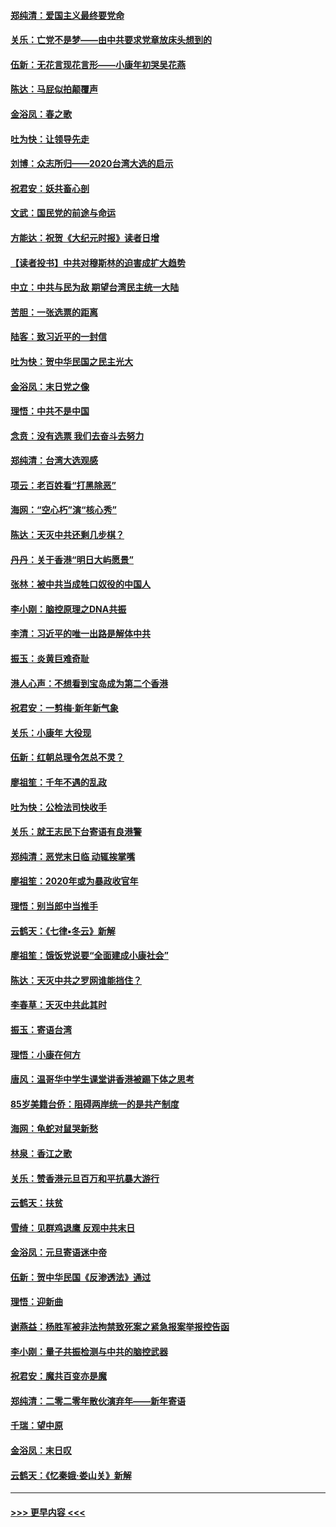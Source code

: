 #### [郑纯清：爱国主义最终要党命](../pages/nsc993/n11802197.md?t=01181722) 
#### [关乐：亡党不是梦——由中共要求党章放床头想到的](../pages/nsc993/n11802156.md?t=01181722) 
#### [伍新：无花言现花言形——小康年初哭吴花燕](../pages/nsc993/n11800044.md?t=01181722) 
#### [陈达：马屁似拍颠覆声](../pages/nsc993/n11800010.md?t=01181722) 
#### [金浴凤：春之歌](../pages/nsc993/n11797687.md?t=01181722) 
#### [吐为快：让领导先走](../pages/nsc993/n11797512.md?t=01181722) 
#### [刘博：众志所归——2020台湾大选的启示](../pages/nsc993/n11796878.md?t=01181722) 
#### [祝君安：妖共畜心剖](../pages/nsc993/n11794273.md?t=01181722) 
#### [文武：国民党的前途与命运](../pages/nsc993/n11794198.md?t=01181722) 
#### [方能达：祝贺《大纪元时报》读者日增](../pages/nsc993/n11793807.md?t=01181722) 
#### [【读者投书】中共对穆斯林的迫害成扩大趋势](../pages/nsc993/n11791371.md?t=01181722) 
#### [中立：中共与民为敌 期望台湾民主统一大陆](../pages/nsc993/n11790392.md?t=01181722) 
#### [苦胆：一张选票的距离](../pages/nsc993/n11788914.md?t=01181722) 
#### [陆客：致习近平的一封信](../pages/nsc993/n11788867.md?t=01181722) 
#### [吐为快：贺中华民国之民主光大](../pages/nsc993/n11788618.md?t=01181722) 
#### [金浴凤：末日党之像](../pages/nsc993/n11787475.md?t=01181722) 
#### [理悟：中共不是中国](../pages/nsc993/n11787463.md?t=01181722) 
#### [念贲：没有选票  我们去奋斗去努力](../pages/nsc993/n11787398.md?t=01181722) 
#### [郑纯清：台湾大选观感](../pages/nsc993/n11786210.md?t=01181722) 
#### [项云：老百姓看“打黑除恶”](../pages/nsc993/n11785398.md?t=01181722) 
#### [海网：“空心朽”演“核心秀”](../pages/nsc993/n11783874.md?t=01181722) 
#### [陈达：天灭中共还剩几步棋？](../pages/nsc993/n11783719.md?t=01181722) 
#### [丹丹：关于香港“明日大屿愿景”](../pages/nsc993/n11783273.md?t=01181722) 
#### [张林：被中共当成牲口奴役的中国人](../pages/nsc993/n11782397.md?t=01181722) 
#### [李小刚：脑控原理之DNA共振](../pages/nsc993/n11780962.md?t=01181722) 
#### [李清：习近平的唯一出路是解体中共](../pages/nsc993/n11780866.md?t=01181722) 
#### [振玉：炎黄巨难奇耻](../pages/nsc993/n11779632.md?t=01181722) 
#### [港人心声：不想看到宝岛成为第二个香港](../pages/nsc993/n11778817.md?t=01181722) 
#### [祝君安：一剪梅‧新年新气象](../pages/nsc993/n11776340.md?t=01181722) 
#### [关乐：小康年 大役现](../pages/nsc993/n11774213.md?t=01181722) 
#### [伍新：红朝总理令怎总不灵？](../pages/nsc993/n11770813.md?t=01181722) 
#### [廖祖笙：千年不遇的乱政](../pages/nsc993/n11770373.md?t=01181722) 
#### [吐为快：公检法司快收手](../pages/nsc993/n11770359.md?t=01181722) 
#### [关乐：就王志民下台寄语有良港警](../pages/nsc993/n11769903.md?t=01181722) 
#### [郑纯清：恶党末日临 动辄挨掌嘴](../pages/nsc993/n11769356.md?t=01181722) 
#### [廖祖笙：2020年或为暴政收官年](../pages/nsc993/n11768216.md?t=01181722) 
#### [理悟：别当郎中当推手](../pages/nsc993/n11768243.md?t=01181722) 
#### [云鹤天：《七律▪冬云》新解](../pages/nsc993/n11768204.md?t=01181722) 
#### [廖祖笙：饿饭党说要“全面建成小康社会”](../pages/nsc993/n11767482.md?t=01181722) 
#### [陈达：天灭中共之罗网谁能挡住？](../pages/nsc993/n11767465.md?t=01181722) 
#### [李春草：天灭中共此其时](../pages/nsc993/n11767452.md?t=01181722) 
#### [振玉：寄语台湾](../pages/nsc993/n11767432.md?t=01181722) 
#### [理悟：小康在何方](../pages/nsc993/n11767394.md?t=01181722) 
#### [唐风：温哥华中学生课堂讲香港被踢下体之思考](../pages/nsc993/n11766848.md?t=01181722) 
#### [85岁美籍台侨：阻碍两岸统一的是共产制度](../pages/nsc993/n11765043.md?t=01181722) 
#### [海网：龟蛇对鼠哭新愁](../pages/nsc993/n11764895.md?t=01181722) 
#### [林泉：香江之歌](../pages/nsc993/n11764415.md?t=01181722) 
#### [关乐：赞香港元旦百万和平抗暴大游行](../pages/nsc993/n11764382.md?t=01181722) 
#### [云鹤天：扶贫](../pages/nsc993/n11764245.md?t=01181722) 
#### [雪绮：见群鸡退鹰  反观中共末日](../pages/nsc993/n11762112.md?t=01181722) 
#### [金浴凤：元旦寄语迷中帝](../pages/nsc993/n11761788.md?t=01181722) 
#### [伍新：贺中华民国《反渗透法》通过](../pages/nsc993/n11761994.md?t=01181722) 
#### [理悟：迎新曲](../pages/nsc993/n11761152.md?t=01181722) 
#### [谢燕益：杨胜军被非法拘禁致死案之紧急报案举报控告函](../pages/nsc993/n11756134.md?t=01181722) 
#### [李小刚：量子共振检测与中共的脑控武器](../pages/nsc993/n11754518.md?t=01181722) 
#### [祝君安：魔共百变亦是魔](../pages/nsc993/n11754469.md?t=01181722) 
#### [郑纯清：二零二零年散伙演弃年——新年寄语](../pages/nsc993/n11754195.md?t=01181722) 
#### [千瑞：望中原](../pages/nsc993/n11754159.md?t=01181722) 
#### [金浴凤：末日叹](../pages/nsc993/n11752359.md?t=01181722) 
#### [云鹤天：《忆秦娥‧娄山关》新解](../pages/nsc993/n11752348.md?t=01181722) 

----
#### [ >>> 更早内容 <<< ](../indexes/nsc993-earlier.md)
